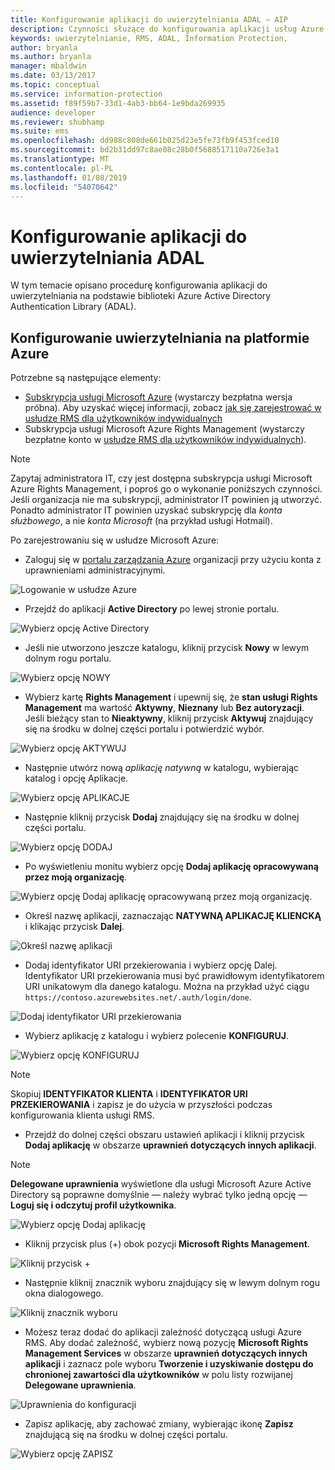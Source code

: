 ```yaml
---
title: Konfigurowanie aplikacji do uwierzytelniania ADAL — AIP
description: Czynności służące do konfigurowania aplikacji usług Azure Information Protection na potrzeby uwierzytelniania na podstawie biblioteki Azure ADAL
keywords: uwierzytelnianie, RMS, ADAL, Information Protection,
author: bryanla
ms.author: bryanla
manager: mbaldwin
ms.date: 03/13/2017
ms.topic: conceptual
ms.service: information-protection
ms.assetid: f89f59b7-33d1-4ab3-bb64-1e9bda269935
audience: developer
ms.reviewer: shubhamp
ms.suite: ems
ms.openlocfilehash: dd988c808de661b025d23e5fe73fb9f453fced10
ms.sourcegitcommit: bd2b31dd97c8ae08c28b0f5688517110a726e3a1
ms.translationtype: MT
ms.contentlocale: pl-PL
ms.lasthandoff: 01/08/2019
ms.locfileid: "54070642"
---
```

# <a name="configure-your-app-for-adal-authentication"></a>Konfigurowanie aplikacji do uwierzytelniania ADAL

W tym temacie opisano procedurę konfigurowania aplikacji do uwierzytelniania na podstawie biblioteki Azure Active Directory Authentication Library (ADAL).

## <a name="azure-authentication-setup"></a>Konfigurowanie uwierzytelniania na platformie Azure

Potrzebne są następujące elementy:

- [Subskrypcja usługi Microsoft Azure](https://azure.microsoft.com/) (wystarczy bezpłatna wersja próbna). Aby uzyskać więcej informacji, zobacz [jak się zarejestrować w usłudze RMS dla użytkowników indywidualnych](../rms-for-individuals-user-sign-up.md)
- Subskrypcja usługi Microsoft Azure Rights Management (wystarczy bezpłatne konto w [usłudze RMS dla użytkowników indywidualnych](https://technet.microsoft.com/library/dn592127.aspx)).

> [!NOTE]
> Zapytaj administratora IT, czy jest dostępna subskrypcja usługi Microsoft Azure Rights Management, i poproś go o wykonanie poniższych czynności. Jeśli organizacja nie ma subskrypcji, administrator IT powinien ją utworzyć. Ponadto administrator IT powinien uzyskać subskrypcję dla *konta służbowego*, a nie *konta Microsoft* (na przykład usługi Hotmail).

Po zarejestrowaniu się w usłudze Microsoft Azure:

- Zaloguj się w [portalu zarządzania Azure](https://manage.windowsazure.com) organizacji przy użyciu konta z uprawnieniami administracyjnymi.

![Logowanie w usłudze Azure](../media/AzurePortalLogin.png)

- Przejdź do aplikacji **Active Directory** po lewej stronie portalu.

![Wybierz opcję Active Directory](../media/AzureADPick.png)

- Jeśli nie utworzono jeszcze katalogu, kliknij przycisk **Nowy** w lewym dolnym rogu portalu.

![Wybierz opcję NOWY](../media/AzureNewBtn.png)

- Wybierz kartę **Rights Management** i upewnij się, że **stan usługi Rights Management** ma wartość **Aktywny**, **Nieznany** lub **Bez autoryzacji**. Jeśli bieżący stan to **Nieaktywny**, kliknij przycisk **Aktywuj** znajdujący się na środku w dolnej części portalu i potwierdzić wybór.

![Wybierz opcję AKTYWUJ](../media/RMTab.png)

- Następnie utwórz nową *aplikację natywną* w katalogu, wybierając katalog i opcję Aplikacje.

![Wybierz opcję APLIKACJE](../media/CreateNativeApp.png)

- Następnie kliknij przycisk **Dodaj** znajdujący się na środku w dolnej części portalu.

![Wybierz opcję DODAJ](../media/AddAppBtn.png)

- Po wyświetleniu monitu wybierz opcję **Dodaj aplikację opracowywaną przez moją organizację**.

![Wybierz opcję Dodaj aplikację opracowywaną przez moją organizację.](../media/AddAnAppPick.png)

- Określ nazwę aplikacji, zaznaczając **NATYWNĄ APLIKACJĘ KLIENCKĄ** i klikając przycisk **Dalej**.

![Określ nazwę aplikacji](../media/TellUsInput.png)

- Dodaj identyfikator URI przekierowania i wybierz opcję Dalej.
  Identyfikator URI przekierowania musi być prawidłowym identyfikatorem URI unikatowym dla danego katalogu. Można na przykład użyć ciągu `https://contoso.azurewebsites.net/.auth/login/done`.

![Dodaj identyfikator URI przekierowania](../media/RedirectURI.png)

- Wybierz aplikację z katalogu i wybierz polecenie **KONFIGURUJ**.

![Wybierz opcję KONFIGURUJ](../media/ConfigYourApp.png)

>[!NOTE]
> Skopiuj **IDENTYFIKATOR KLIENTA** i **IDENTYFIKATOR URI PRZEKIEROWANIA** i zapisz je do użycia w przyszłości podczas konfigurowania klienta usługi RMS.

- Przejdź do dolnej części obszaru ustawień aplikacji i kliknij przycisk **Dodaj aplikację** w obszarze **uprawnień dotyczących innych aplikacji**.

>[!NOTE]
> **Delegowane uprawnienia** wyświetlone dla usługi Microsoft Azure Active Directory są poprawne domyślnie — należy wybrać tylko jedną opcję — **Loguj się i odczytuj profil użytkownika**.

![Wybierz opcję Dodaj aplikację](../media/PermissionsToOtherBtn.png)

- Kliknij przycisk plus (+) obok pozycji **Microsoft Rights Management**.

![Kliknij przycisk +](../media/ChoosePlusBtn.png)

- Następnie kliknij znacznik wyboru znajdujący się w lewym dolnym rogu okna dialogowego.

![Kliknij znacznik wyboru](../media/choosecheck01.png)

- Możesz teraz dodać do aplikacji zależność dotyczącą usługi Azure RMS. Aby dodać zależność, wybierz nową pozycję **Microsoft Rights Management Services** w obszarze **uprawnień dotyczących innych aplikacji** i zaznacz pole wyboru **Tworzenie i uzyskiwanie dostępu do chronionej zawartości dla użytkowników** w polu listy rozwijanej **Delegowane uprawnienia**.

![Uprawnienia do konfiguracji](../media/AddDependency.png)

- Zapisz aplikację, aby zachować zmiany, wybierając ikonę **Zapisz** znajdującą się na środku w dolnej części portalu.

![Wybierz opcję ZAPISZ](../media/SaveApplication.png)

